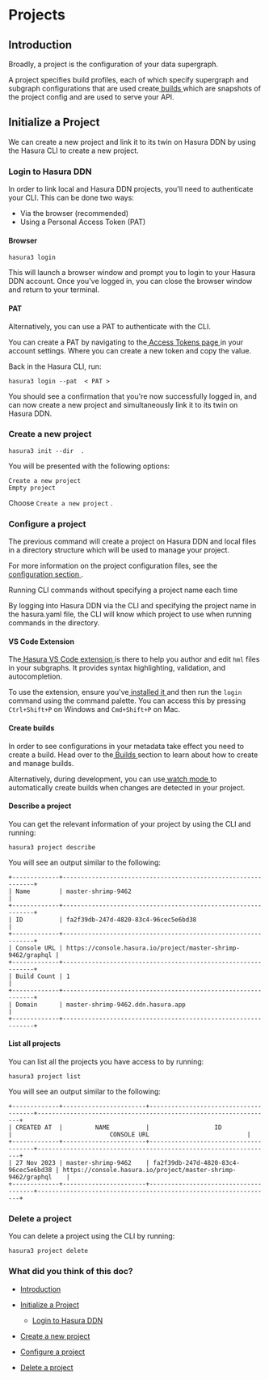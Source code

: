 # Projects

## Introduction​

Broadly, a project is the configuration of your data supergraph.

A project specifies build profiles, each of which specify supergraph and subgraph configurations that are used create[ builds ](https://hasura.io/docs/3.0/ci-cd/builds/)which are snapshots of the project config and are used to serve your API.

## Initialize a Project​

We can create a new project and link it to its twin on Hasura DDN by using the Hasura CLI to create a new project.

### Login to Hasura DDN​

In order to link local and Hasura DDN projects, you'll need to authenticate your CLI. This can be done two ways:

- Via the browser (recommended)
- Using a Personal Access Token (PAT)


#### Browser​

`hasura3 login`

This will launch a browser window and prompt you to login to your Hasura DDN account. Once you've logged in, you can
close the browser window and return to your terminal.

#### PAT​

Alternatively, you can use a PAT to authenticate with the CLI.

You can create a PAT by navigating to the[ Access Tokens page ](https://cloud.hasura.io/account-settings/access-tokens)in your account settings. Where you can create a new token and copy the value.

Back in the Hasura CLI, run:

`hasura3 login --pat  < PAT >`

You should see a confirmation that you're now successfully logged in, and can now create a new project and
simultaneously link it to its twin on Hasura DDN.

### Create a new project​

`hasura3 init --dir  .`

You will be presented with the following options:

```
Create a new project
Empty project
```

Choose `Create a new project` .

### Configure a project​

The previous command will create a project on Hasura DDN and local files in a directory structure which will be used to
manage your project.

For more information on the project configuration files, see the[ configuration section ](https://hasura.io/docs/3.0/ci-cd/config/).

Running CLI commands without specifying a project name each time

By logging into Hasura DDN via the CLI and specifying the project name in the hasura.yaml file, the CLI will know which
project to use when running commands in the directory.

#### VS Code Extension​

The[ Hasura VS Code extension ](https://marketplace.visualstudio.com/items?itemName=HasuraHQ.hasura&ssr=false#review-details)is there to help you author and edit `hml` files in your subgraphs. It provides syntax highlighting, validation, and
autocompletion.

To use the extension, ensure you've[ installed it ](https://marketplace.visualstudio.com/items?itemName=HasuraHQ.hasura)and then run the `login` command using the command palette. You can access this by pressing `Ctrl+Shift+P` on Windows
and `Cmd+Shift+P` on Mac.

#### Create builds​

In order to see configurations in your metadata take effect you need to create a build. Head over to the[ Builds ](https://hasura.io/docs/3.0/ci-cd/builds/)section to learn about how to create and manage builds.

Alternatively, during development, you can use[ watch mode ](https://hasura.io/docs/3.0/cli/commands/watch/)to automatically create builds when
changes are detected in your project.

#### Describe a project​

You can get the relevant information of your project by using the CLI and running:

`hasura3 project describe`

You will see an output similar to the following:

```
+-------------+--------------------------------------------------------------+
| Name        | master-shrimp-9462                                           |
+-------------+--------------------------------------------------------------+
| ID          | fa2f39db-247d-4820-83c4-96cec5e6bd38                         |
+-------------+--------------------------------------------------------------+
| Console URL | https://console.hasura.io/project/master-shrimp-9462/graphql |
+-------------+--------------------------------------------------------------+
| Build Count | 1                                                            |
+-------------+--------------------------------------------------------------+
| Domain      | master-shrimp-9462.ddn.hasura.app                            |
+-------------+--------------------------------------------------------------+
```

#### List all projects​

You can list all the projects you have access to by running:

`hasura3 project list`

You will see an output similar to the following:

```
+-------------+-----------------------+--------------------------------------+-----------------------------------------------------------------+
| CREATED AT  |         NAME          |                  ID                  |                           CONSOLE URL                           |
+-------------+-----------------------+--------------------------------------+-----------------------------------------------------------------+
| 27 Nov 2023 | master-shrimp-9462    | fa2f39db-247d-4820-83c4-96cec5e6bd38 | https://console.hasura.io/project/master-shrimp-9462/graphql    |
+-------------+-----------------------+--------------------------------------+-----------------------------------------------------------------+
```

### Delete a project​

You can delete a project using the CLI by running:

`hasura3 project delete`

### What did you think of this doc?

- [ Introduction ](https://hasura.io/docs/3.0/ci-cd/projects/#introduction)
- [ Initialize a Project ](https://hasura.io/docs/3.0/ci-cd/projects/#initialize-a-project)
    - [ Login to Hasura DDN ](https://hasura.io/docs/3.0/ci-cd/projects/#login-to-hasura-ddn)

- [ Create a new project ](https://hasura.io/docs/3.0/ci-cd/projects/#create-a-new-project)

- [ Configure a project ](https://hasura.io/docs/3.0/ci-cd/projects/#configure-a-project)

- [ Delete a project ](https://hasura.io/docs/3.0/ci-cd/projects/#delete-a-project)

